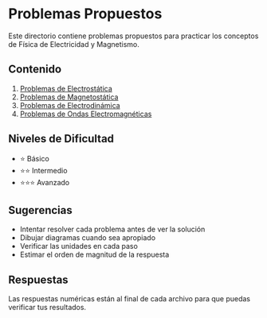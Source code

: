 # Problemas Propuestos

Este directorio contiene problemas propuestos para practicar los conceptos de Física de Electricidad y Magnetismo.

## Contenido

1. [Problemas de Electrostática](Electrostatica.md)
2. [Problemas de Magnetostática](Magnetostatica.md)
3. [Problemas de Electrodinámica](Electrodinamica.md)
4. [Problemas de Ondas Electromagnéticas](Ondas_EM.md)

## Niveles de Dificultad

- ⭐ Básico
- ⭐⭐ Intermedio
- ⭐⭐⭐ Avanzado

## Sugerencias

- Intentar resolver cada problema antes de ver la solución
- Dibujar diagramas cuando sea apropiado
- Verificar las unidades en cada paso
- Estimar el orden de magnitud de la respuesta

## Respuestas

Las respuestas numéricas están al final de cada archivo para que puedas verificar tus resultados.
